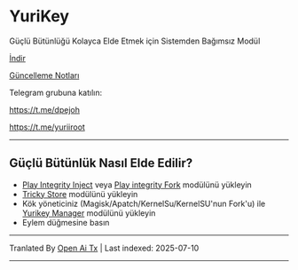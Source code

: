 # YuriKey
Güçlü Bütünlüğü Kolayca Elde Etmek için Sistemden Bağımsız Modül

[İndir](https://github.com/dpejoh/yurikey/releases/latest)

[Güncelleme Notları](https://raw.githubusercontent.com/dpejoh/yurikey/main/changelog.md)

Telegram grubuna katılın:

https://t.me/dpejoh

https://t.me/yuriiroot

---

## Güçlü Bütünlük Nasıl Elde Edilir?
- [Play Integrity Inject](https://github.com/KOWX712/PlayIntegrityFix) veya [Play integrity Fork](https://github.com/osm0sis/PlayIntegrityFork) modülünü yükleyin
- [Tricky Store](https://github.com/5ec1cff/TrickyStore) modülünü yükleyin
- Kök yöneticiniz (Magisk/Apatch/KernelSu/KernelSU'nun Fork'u) ile [Yurikey Manager](https://github.com/dpejoh/yurikey/releases) modülünü yükleyin
- Eylem düğmesine basın

---

Tranlated By [Open Ai Tx](https://github.com/OpenAiTx/OpenAiTx) | Last indexed: 2025-07-10

---